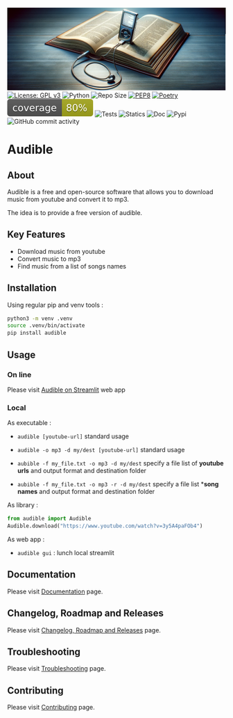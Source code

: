 ![image](./docs/assets/img/image.png)
[![License: GPL v3](https://img.shields.io/badge/License-GPLv3-blue.svg)](https://www.gnu.org/licenses/gpl-3.0)
![Python](https://img.shields.io/badge/python-3.10.x-green.svg)
![Repo Size](https://img.shields.io/github/repo-size/AlexandreGazagnes/audible)
[![PEP8](https://img.shields.io/badge/code%20style-pep8-orange.svg)](https://www.python.org/dev/peps/pep-0008/)
[![Poetry](https://img.shields.io/endpoint?url=https://python-poetry.org/badge/v0.json)](https://python-poetry.org/)
![Coverage](https://github.com/AlexandreGazagnes/audible/blob/main/docs/assets/img/cov.svg?raw=true)
![Tests](https://github.com/AlexandreGazagnes/audible/actions/workflows/tests.yaml/badge.svg)
![Statics](https://github.com/AlexandreGazagnes/audible/actions/workflows/statics.yaml/badge.svg)
![Doc](https://github.com/AlexandreGazagnes/audible/actions/workflows/docs.yaml/badge.svg)
![Pypi](https://github.com/AlexandreGazagnes/audible/actions/workflows/publish.yaml/badge.svg)
![GitHub commit activity](https://img.shields.io/github/commit-activity/m/AlexandreGazagnes/audible)

# Audible

## About
Audible is a free and open-source software that allows you to download music from youtube and convert it to mp3.

The idea is to provide a free version of audible.

## Key Features

* Download music from youtube
* Convert music to mp3
* Find music from a list of songs names

## Installation

Using regular pip and venv tools :

```bash
python3 -m venv .venv
source .venv/bin/activate
pip install audible
```

## Usage

### On line

Please visit [Audible on Streamlit]("https://audible.streamlit.app/") web app


### Local


As executable :

* ```audible [youtube-url]``` standard usage

* ```audible -o mp3 -d my/dest [youtube-url]``` standard usage

* ```aubible -f my_file.txt -o mp3 -d my/dest``` specify a file list of **youtube urls** and output format and destination folder

* ```aubible -f my_file.txt -o mp3 -r -d my/dest``` specify a file list ***song names** and output format and destination folder



As library :

```python
from audible import Audible
Audible.download("https://www.youtube.com/watch?v=3y5A4paFOb4")
```

As web app :



* ```audible gui``` : lunch local streamlit



## Documentation

Please visit [Documentation](https://alexandregazagnes.github.io/audible/) page.


## Changelog, Roadmap and Releases

Please visit [Changelog, Roadmap and Releases](https://alexandregazagnes.github.io/audible/CHANGELOG/) page.

## Troubleshooting

Please visit [Troubleshooting](https://alexandregazagnes.github.io/audible/TROUBLESHOOTING/) page.


## Contributing

Please visit [Contributing](https://alexandregazagnes.github.io/audible/CONTRIBUTING/) page.
